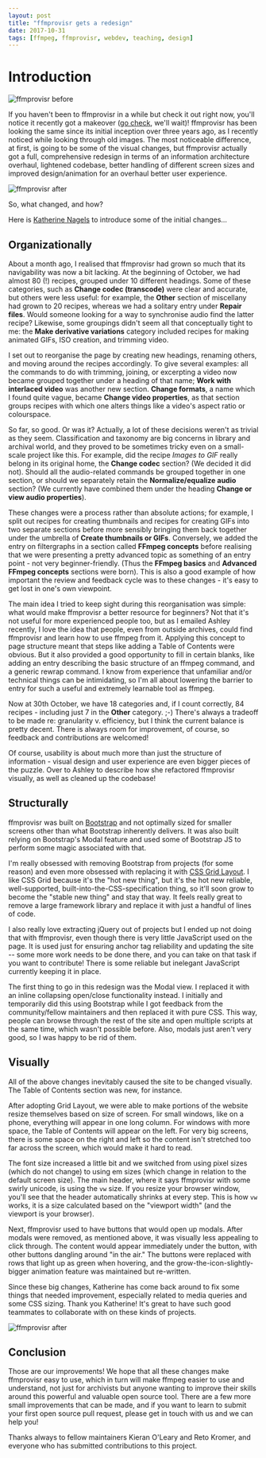 ```yaml
---
layout: post
title: "ffmprovisr gets a redesign"
date: 2017-10-31
tags: [ffmpeg, ffmprovisr, webdev, teaching, design]
---
```


# Introduction

![ffmprovisr before](/images/ffmprovisr_before.png)  


If you haven't been to ffmprovisr in a while but check it out right now, you'll notice it recently got a makeover ([go check](https://amiaopensource.github.io/ffmprovisr/), we'll wait)! ffmprovisr has been looking the same since its initial inception over three years ago, as I recently noticed while looking through old images. The most noticeable difference, at first, is going to be some of the visual changes, but ffmprovisr actually got a full, comprehensive redesign in terms of an information architecture overhaul, lightened codebase, better handling of different screen sizes and improved design/animation for an overhaul better user experience.


![ffmprovisr after](/images/ffmprovisr_after2.png)  


So, what changed, and how?

Here is [Katherine Nagels](https://github.com/kfrn) to introduce some of the initial changes...

## Organizationally

About a month ago, I realised that ffmprovisr had grown so much that its navigability was now a bit lacking. At the beginning of October, we had almost 80 (!) recipes, grouped under 10 different headings. Some of these categories, such as **Change codec (transcode)** were clear and accurate, but others were less useful: for example, the **Other** section of miscellany had grown to 20 recipes, whereas we had a solitary entry under **Repair files**. Would someone looking for a way to synchronise audio find the latter recipe? Likewise, some groupings didn't seem all that conceptually tight to me: the **Make derivative variations** category included recipes for making animated GIFs, ISO creation, and trimming video.

I set out to reorganise the page by creating new headings, renaming others, and moving around the recipes accordingly. To give several examples: all the commands to do with trimming, joining, or excerpting a video now became grouped together under a heading of that name; **Work with interlaced video** was another new section. **Change formats**, a name which I found quite vague, became **Change video properties**, as that section groups recipes with which one alters things like a video's aspect ratio or colourspace.

So far, so good. Or was it? Actually, a lot of these decisions weren't as trivial as they seem. Classification and taxonomy are big concerns in library and archival world, and they proved to be sometimes tricky even on a small-scale project like this. For example, did the recipe _Images to GIF_ really belong in its original home, the **Change codec** section? (We decided it did not). Should all the audio-related commands be grouped together in one section, or should we separately retain the **Normalize/equalize audio** section? (We currently have combined them under the heading **Change or view audio properties**).

These changes were a process rather than absolute actions; for example, I split out recipes for creating thumbnails and recipes for creating GIFs into two separate sections before more sensibly bringing them back together under the umbrella of **Create thumbnails or GIFs**. Conversely, we added the entry on filtergraphs in a section called **FFmpeg concepts** before realising that we were presenting a pretty advanced topic as something of an entry point - not very beginner-friendly. (Thus the **FFmpeg basics** and **Advanced FFmpeg concepts** sections were born). This is also a good example of how important the review and feedback cycle was to these changes - it's easy to get lost in one's own viewpoint.

The main idea I tried to keep sight during this reorganisation was simple: what would make ffmprovisr a better resource for beginners? Not that it's not useful for more experienced people too, but as I emailed Ashley recently, I love the idea that people, even from outside archives, could find ffmprovisr and learn how to use ffmpeg from it. Applying this concept to page structure meant that steps like adding a Table of Contents were obvious. But it also provided a good opportunity to fill in certain blanks, like adding an entry describing the basic structure of an ffmpeg command, and a generic rewrap command. I know from experience that unfamiliar and/or technical things can be intimidating, so I'm all about lowering the barrier to entry for such a useful and extremely learnable tool as ffmpeg.

Now at 30th October, we have 18 categories and, if I count correctly, 84 recipes - including just 7 in the **Other** category. ;-) There's always a tradeoff to be made re: granularity v. efficiency, but I think the current balance is pretty decent. There is always room for improvement, of course, so feedback and contributions are welcomed!

Of course, usability is about much more than just the structure of information - visual design and user experience are even bigger pieces of the puzzle. Over to Ashley to describe how she refactored ffmprovisr visually, as well as cleaned up the codebase!

## Structurally

ffmprovisr was built on [Bootstrap](http://getbootstrap.com/) and not optimally sized for smaller screens other than what Bootstrap inherently delivers. It was also built relying on Bootstrap's Modal feature and used some of Bootstrap JS to perform some magic associated with that.

I'm really obsessed with removing Bootstrap from projects (for some reason) and even more obsessed with replacing it with [CSS Grid Layout](https://developer.mozilla.org/en-US/docs/Web/CSS/CSS_Grid_Layout). I like CSS Grid because it's the "hot new thing", but it's the hot new reliable, well-supported, built-into-the-CSS-specification thing, so it'll soon grow to become the "stable new thing" and stay that way. It feels really great to remove a large framework library and replace it with just a handful of lines of code.

I also really love extracting jQuery out of projects but I ended up not doing that with ffmprovisr, even though there is very little JavaScript used on the page. It is used just for ensuring anchor tag reliability and updating the site -- some more work needs to be done there, and you can take on that task if you want to contribute! There is some reliable but inelegant JavaScript currently keeping it in place.

The first thing to go in this redesign was the Modal view. I replaced it with an inline collapsing open/close functionality instead. I initially and temporarily did this using Bootstrap while I got feedback from the community/fellow maintainers and then replaced it with pure CSS. This way, people can browse through the rest of the site and open multiple scripts at the same time, which wasn't possible before. Also, modals just aren't very good, so I was happy to be rid of them.

## Visually

All of the above changes inevitably caused the site to be changed visually. The Table of Contents section was new, for instance.

After adopting Grid Layout, we were able to make portions of the website resize themselves based on size of screen. For small windows, like on a phone, everything will appear in one long column. For windows with more space, the Table of Contents will appear on the left. For very big screens, there is some space on the right and left so the content isn't stretched too far across the screen, which would make it hard to read.

The font size increased a little bit and we switched from using pixel sizes (which do not change) to using em sizes (which change in relation to the default screen size). The main header, where it says ffmprovisr with some swirly unicode, is using the `vw` size. If you resize your browser window, you'll see that the header automatically shrinks at every step. This is how `vw` works, it is a size calculated based on the "viewport width" (and the viewport is your browser).

Next, ffmprovisr used to have buttons that would open up modals. After modals were removed, as mentioned above, it was visually less appealing to click through. The content would appear immediately under the button, with other buttons dangling around "in the air." The buttons were replaced with rows that light up as green when hovering, and the grow-the-icon-slightly-bigger animation feature was maintained but re-written.

Since these big changes, Katherine has come back around to fix some things that needed improvement, especially related to media queries and some CSS sizing. Thank you Katherine! It's great to have such good teammates to collaborate with on these kinds of projects.


![ffmprovisr after](/images/ffmprovisr_after.png)  


## Conclusion

Those are our improvements! We hope that all these changes make ffmprovisr easy to use, which in turn will make ffmpeg easier to use and understand, not just for archivists but anyone wanting to improve their skills around this powerful and valuable open source tool. There are a few more small improvements that can be made, and if you want to learn to submit your first open source pull request, please get in touch with us and we can help you!

Thanks always to fellow maintainers Kieran O'Leary and Reto Kromer, and everyone who has submitted contributions to this project.

